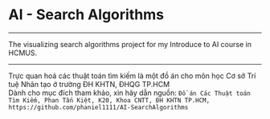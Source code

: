 # AI - Search Algorithms

---

The visualizing search algorithms project for my Introduce to AI course in HCMUS.<br>

---

Trực quan hoá các thuật toán tìm kiếm là một đồ án cho môn học Cơ sở Trí tuệ Nhân tạo ở trường ĐH KHTN, ĐHQG TP.HCM  
Dành cho mục đích tham khảo, xin hãy dẫn nguồn: ```Đồ án Các Thuật toán Tìm Kiếm, Phan Tấn Kiệt, K20, Khoa CNTT, ĐH KHTN TP.HCM, https://github.com/phaniel1111/AI-SearchAlgorithms```
